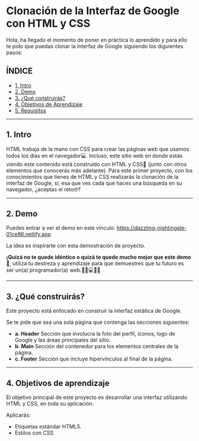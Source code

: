 # Clonación de la Interfaz de Google con HTML y CSS

Hola, ha llegado el momento de poner en práctica lo aprendido y para ello te pido que puedas clonar la interfaz de Google siguiendo los diguientes pasos:

## **ÍNDICE**

* [1. Intro](https://github.com/nancynsalazar/clonacion-google/blob/main/README.md#1-intro)
* [2. Demo](https://github.com/nancynsalazar/clonacion-google/blob/main/README.md#2-demo)
* [3. ¿Qué construirás?](https://github.com/nancynsalazar/clonacion-google#3-qu%C3%A9-construir%C3%A1s)
* [4. Objetivos de Aprendizaje](https://github.com/nancynsalazar/clonacion-google#4-objetivos-de-aprendizaje)
* [5. Requisitos](https://github.com/nancynsalazar/clonacion-google#5-requisitos)

****

## 1. Intro

HTML trabaja de la mano con CSS para crear las páginas web que usamos todos los días en el navegador💻. Incluso, este sitio web en donde estás viendo este contenido está construido con HTML y CSS🤯 (junto con otros elementos que conocerás más adelante). Para este primer proyecto, con los conocimientos que tienes de HTML y CSS realizarás la clonación de la interfaz de Google, sí, esa que ves cada que haces una búsqueda en su navegador, ¿aceptas el reto🤓?
****

## 2. Demo

Puedes entrar a ver el demo en este vínculo: https://dazzling-nightingale-01ce86.netlify.app

La idea es inspirarte con esta demostración de proyecto. 

**¡Quizá no te quede idéntico o quizá te quede mucho mejor que este demo🤩**, utiliza tu destreza y aprendizaje para que demuestres que tu futuro es ser un(a) programador(a) web.👩🏻💻👦🏻

****

## 3. ¿Qué construirás?

Este proyecto está enfocado en construir la interfaz estática de Google.

Se te pide que sea una sola página que contenga las secciones siguientes:
  - **a. Header**
    Sección que involucra la foto del perfil, iconos, logo de Google y las áreas principales del sitio.
  - **b. Main**
    Sección del contenedor para los elementos centrales de la página. 
  - **c. Footer**
    Sección que incluye hipervínculos al final de la página.

****

## 4. Objetivos de aprendizaje

El objetivo principal de este proyecto es desarrollar una interfaz utilizando HTML y CSS, en toda su aplicación.

Aplicarás:

- Etiquetas estándar HTML5.
- Estilos con CSS
